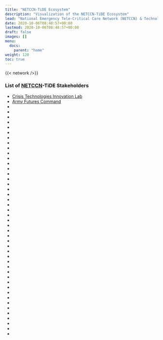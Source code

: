 ```yaml
---
title: "NETCCN-TiDE Ecosystem"
description: "Visualization of the NETCCN-TiDE Ecosystem"
lead: "National Emergency Tele-Critical Care Network (NETCCN) & Technology in Disaster Environments (TiDE) Stakeholder Ecosystem"
date: 2020-10-06T08:48:57+00:00
lastmod: 2020-10-06T08:48:57+00:00
draft: false
images: []
menu:
  docs:
    parent: "home"
weight: 120
toc: true
---
```


{{< network />}}

### List of [NETCCN](https://www.tatrc.org/netccn/)-TiDE Stakeholders

- [Crisis Technologies Innovation Lab](https://ctil.iu.edu)
- [Army Futures Command](https://www.army.mil/futures)
- []()
- []()
- []()
- []()
- []()
- []()
- []()
- []()
- []()
- []()
- []()
- []()
- []()
- []()
- []()
- []()
- []()
- []()
- []()
- []()
- []()
- []()
- []()
- []()
- []()
- []()
- []()
- []()
- []()
- []()
- []()
- []()
- []()
- []()
- []()
- []()
- []()
- []()
- []()
- []()
- []()
- []()
- []()
- []()
- []()